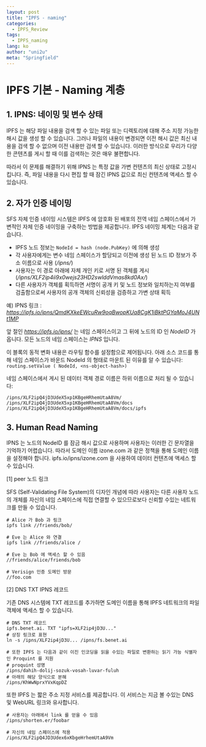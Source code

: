 ```yaml
---
layout: post
title: "IPFS - naming"
categories:
  - IPFS_Review
tags:
  - IPFS_naming
lang: ko
author: "uni2u"
meta: "Springfield"
---
```


# IPFS 기본 - Naming 계층

## 1. IPNS: 네이밍 및 변수 상태

IPFS 는 해당 파일 내용을 검색 할 수 있는 파일 또는 디렉토리에 대해 주소 지정 가능한 해시 값을 생성 할 수 있습니다. 그러나 파일의 내용이 변경되면 이전 해시 값은 최신 내용을 검색 할 수 없으며 이전 내용만 검색 할 수 있습니다. 이러한 방식으로 우리가 다양한 콘텐츠를 게시 할 때 이를 검색하는 것은 매우 불편합니다.

따라서 이 문제를 해결하기 위해 IPNS 는 특정 값을 가변 컨텐츠의 최신 상태로 고정시킵니다. 즉, 파일 내용을 다시 편집 할 때 잠긴 IPNS 값으로 최신 컨텐츠에 액세스 할 수 있습니다.

## 2. 자가 인증 네이밍

SFS 자체 인증 네이밍 시스템은 IPFS 에 암호화 된 배포의 전역 네임 스페이스에서 가변적인 자체 인증 네이밍을 구축하는 방법을 제공합니다. IPFS 네이밍 체계는 다음과 같습니다.

- IPFS 노드 정보는 `NodeId = hash (node.PubKey)` 에 의해 생성
- 각 사용자에게는 변수 네임 스페이스가 할당되고 이전에 생성 된 노드 ID 정보가 주소 이름으로 사용 (_/ipns/_)
- 사용자는 이 경로 아래에 자체 개인 키로 서명 된 객체를 게시 (_/ipns/XLF2ip4ii9x0wejs23HD2swlddVmas8kd0Ax/_)
- 다른 사용자가 객체를 획득하면 서명이 공개 키 및 노드 정보와 일치하는지 여부를 검출함으로써 사용자의 공개 객체의 신뢰성을 검증하고 가변 상태 획득

예) IPNS 링크 : _https://ipfs.io/ipns/QmdKXkeEWcuRw9oqBwopKUa8CgK1iBktPGYaMoJ4UNt1MP_

앞 절인 _https://ipfs.io/ipns/_ 는 네임 스페이스이고 그 뒤에 노드의 ID 인 _NodeID_ 가 옵니다. 모든 노드의 네임 스페이스는 _IPNS_ 입니다.

이 블록의 동적 변화 내용은 라우팅 함수를 설정함으로 제어됩니다. 아래 소스 코드를 통해 네임 스페이스가 바운드 NodeId 의 형태로 마운트 된 이유를 알 수 있습니다: `routing.setValue ( NodeId, <ns-object-hash>)`

네임 스페이스에서 게시 된 데이터 객체 경로 이름은 하위 이름으로 처리 될 수 있습니다:

```
/ipns/XLF2ipQ4jD3UdeX5xp1KBgeHRhemUtaA8Vm/
/ipns/XLF2ipQ4jD3UdeX5xp1KBgeHRhemUtaA8Vm/docs
/ipns/XLF2ipQ4jD3UdeX5xp1KBgeHRhemUtaA8Vm/docs/ipfs
```

## 3. Human Read Naming

IPNS 는 노드의 NodeID 를 잠금 해시 값으로 사용하며 사용자는 이러한 긴 문자열을 기억하기 어렵습니다. 따라서 도메인 이름 izone.com 과 같은 정책을 통해 도메인 이름을 설정해야 합니다. ipfs.io/ipns/izone.com 을 사용하여 데이터 컨텐츠에 액세스 할 수 있습니다.

[1] peer 노드 링크

SFS (Self-Validating File System)의 디자인 개념에 따라 사용자는 다른 사용자 노드의 개체를 자신의 네임 스페이스에 직접 연결할 수 있으므로보다 신뢰할 수있는 네트워크를 만들 수 있습니다.

```
# Alice 가 Bob 과 링크
ipfs link //friends/bob/

# Eve 는 Alice 와 연결
ipfs link //friends/alice /

# Eve 는 Bob 에 액세스 할 수 있음
//friends/alice/friends/bob

# Verisign 인증 도메인 방문
//foo.com
```

[2] DNS TXT IPNS 레코드

기존 DNS 시스템에 TXT 레코드를 추가하면 도메인 이름을 통해 IPFS 네트워크의 파일 객체에 액세스 할 수 있습니다.

```
# DNS TXT 레코드
ipfs.benet.ai. TXT "ipfs=XLF2ip4jD3U..."
# 상징 링크로 표현
ln -s /ipns/XLF2ip4jD3U... /ipns/fs.benet.ai

# 또한 IPFS 는 다음과 같이 이진 인코딩을 읽을 수있는 파일로 변환하는 읽기 가능 식별자 인 Proquint 를 지원
# proquint 성명
/ipns/dahih-dolij-sozuk-vosah-luvar-fuluh
# 아래의 해당 양식으로 분해
/ipns/KhWwNprxYVxKqpDZ
```

또한 IPFS 는 짧은 주소 지정 서비스를 제공합니다. 이 서비스는 지금 볼 수있는 DNS 및 WebURL 링크와 유사합니다.

```
# 사용자는 아래에서 link 를 얻을 수 있음
/ipns/shorten.er/foobar

# 자신의 네임 스페이스에 적용
/ipns/XLF2ipQ4JD3Udex6xKbgeHrhemUtaA9Vm
```
